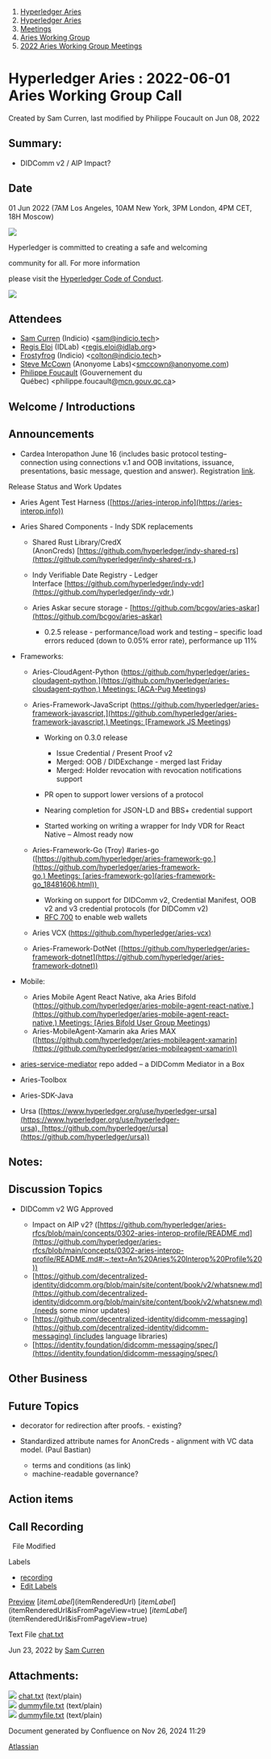 1. [Hyperledger Aries](index.html)
2. [Hyperledger Aries](Hyperledger-Aries_18481154.html)
3. [Meetings](Meetings_18481222.html)
4. [Aries Working Group](Aries-Working-Group_18481228.html)
5. [2022 Aries Working Group Meetings](2022-Aries-Working-Group-Meetings_18515842.html)

# Hyperledger Aries : 2022-06-01 Aries Working Group Call

Created by Sam Curren, last modified by Philippe Foucault on Jun 08, 2022

## Summary:

- DIDComm v2 / AIP Impact?

## Date

01 Jun 2022 (7AM Los Angeles, 10AM New York, 3PM London, 4PM CET, 18H Moscow)

![](https://wiki.hyperledger.org/download/attachments/29034696/Antitrustnotice.png?version=1&modificationDate=1581695654000&api=v2)

Hyperledger is committed to creating a safe and welcoming

community for all. For more information

please visit the [Hyperledger Code of Conduct](https://lf-hyperledger.atlassian.net/wiki/display/HYP/Hyperledger+Code+of+Conduct).

![](https://wiki.hyperledger.org/download/attachments/2392771/welcome.png?version=2&modificationDate=1572450107000&api=v2)

## Attendees

- [Sam Curren](https://lf-hyperledger.atlassian.net/wiki/people/557058:1ed5fd92-7e42-4cab-87b1-688e48bc02c2?ref=confluence) (Indicio) &lt;sam@indicio.tech&gt;
- [Regis Eloi](https://lf-hyperledger.atlassian.net/wiki/people/712020:1f85fa5f-ff75-4f77-9f7b-b6eb5244e07f?ref=confluence) (IDLab) &lt;regis.eloi@idlab.org&gt;
- [Frostyfrog](https://lf-hyperledger.atlassian.net/wiki/people/557058:65c4fa44-5241-41cc-8835-455239d51ed7?ref=confluence) (Indicio) &lt;colton@indicio.tech&gt;
- [Steve McCown](https://lf-hyperledger.atlassian.net/wiki/people/712020:6a16994f-5370-4543-a732-609646e7e665?ref=confluence) (Anonyome Labs)&lt;smccown@anonyome.com)
- [Philippe Foucault](https://lf-hyperledger.atlassian.net/wiki/people/62150c66c345490071971b9f?ref=confluence) (Gouvernement du Québec) &lt;philippe.foucault@[mcn.gouv.qc.ca](http://mcn.gouv.qc.ca/)&gt;

## Welcome / Introductions

## Announcements

- Cardea Interopathon June 16 (includes basic protocol testing–connection using connections v.1 and OOB invitations, issuance, presentations, basic message, question and answer). Registration [link](https://docs.google.com/forms/d/e/1FAIpQLScth275phIVSZfPewkBiY1Vzf0p2U_XHq3iKNrraz_a0LRoSw/viewform?_hsmi=214925417&_hsenc=p2ANqtz-8EQka4xy1rgTGhMF1Wqcf9lwSApoNGiw7Y2Oi1h8FOVPp1EmrQk4R5P5dCoxYvbiZur4VwG6eYFdZXMtwX9NhWpW1Uqg).

Release Status and Work Updates

- Aries Agent Test Harness ([https://aries-interop.info](https://aries-interop.info))
- Aries Shared Components - Indy SDK replacements
  
  - Shared Rust Library/CredX (AnonCreds) [https://github.com/hyperledger/indy-shared-rs](https://github.com/hyperledger/indy-shared-rs,)
  - Indy Verifiable Date Registry - Ledger Interface [https://github.com/hyperledger/indy-vdr](https://github.com/hyperledger/indy-vdr,)
  - Aries Askar secure storage - [https://github.com/bcgov/aries-askar](https://github.com/bcgov/aries-askar)
    
    - 0.2.5 release - performance/load work and testing – specific load errors reduced (down to 0.05% error rate), performance up 11%
- Frameworks:
  
  - Aries-CloudAgent-Python ([https://github.com/hyperledger/aries-cloudagent-python,](https://github.com/hyperledger/aries-cloudagent-python,) Meetings: [ACA-Pug Meetings](ACA-Pug-Meetings_18484272.html))
  - Aries-Framework-JavaScript ([https://github.com/hyperledger/aries-framework-javascript,](https://github.com/hyperledger/aries-framework-javascript,) Meetings: [Framework JS Meetings](Framework-JS-Meetings_18482467.html))
    
    - Working on 0.3.0 release
      
      - Issue Credential / Present Proof v2
      - Merged: OOB / DIDExchange - merged last Friday
      - Merged: Holder revocation with revocation notifications support
    - PR open to support lower versions of a protocol
    - Nearing completion for JSON-LD and BBS+ credential support
    - Started working on writing a wrapper for Indy VDR for React Native – Almost ready now
  - Aries-Framework-Go (Troy) #aries-go ([https://github.com/hyperledger/aries-framework-go,](https://github.com/hyperledger/aries-framework-go,) Meetings: [aries-framework-go](aries-framework-go_18481606.html)) 
    
    - Working on support for DIDComm v2, Credential Manifest, OOB v2 and v3 credential protocols (for DIDComm v2)
    - [RFC 700](https://github.com/hyperledger/aries-rfcs/pull/700) to enable web wallets
  - Aries VCX ([https://github.com/hyperledger/aries-vcx)](https://github.com/hyperledger/aries-vcx%29)
  - Aries-Framework-DotNet ([https://github.com/hyperledger/aries-framework-dotnet](https://github.com/hyperledger/aries-framework-dotnet))
- Mobile:
  
  - Aries Mobile Agent React Native, aka Aries Bifold ([https://github.com/hyperledger/aries-mobile-agent-react-native,](https://github.com/hyperledger/aries-mobile-agent-react-native,) Meetings: [Aries Bifold User Group Meetings](Aries-Bifold-User-Group-Meetings_18490725.html))
  - Aries-MobileAgent-Xamarin aka Aries MAX ([https://github.com/hyperledger/aries-mobileagent-xamarin](https://github.com/hyperledger/aries-mobileagent-xamarin))
- [aries-service-mediator](https://github.com/hyperledger/aries-mediator-service) repo added – a DIDComm Mediator in a Box
- Aries-Toolbox
- Aries-SDK-Java
- Ursa ([https://www.hyperledger.org/use/hyperledger-ursa](https://www.hyperledger.org/use/hyperledger-ursa), [https://github.com/hyperledger/ursa](https://github.com/hyperledger/ursa))

## Notes:

## Discussion Topics

- DIDComm v2 WG Approved
  
  - Impact on AIP v2? ([https://github.com/hyperledger/aries-rfcs/blob/main/concepts/0302-aries-interop-profile/README.md](https://github.com/hyperledger/aries-rfcs/blob/main/concepts/0302-aries-interop-profile/README.md#:~:text=An%20Aries%20Interop%20Profile%20))
  - [https://github.com/decentralized-identity/didcomm.org/blob/main/site/content/book/v2/whatsnew.md](https://github.com/decentralized-identity/didcomm.org/blob/main/site/content/book/v2/whatsnew.md) (needs some minor updates)
  - [https://github.com/decentralized-identity/didcomm-messaging](https://github.com/decentralized-identity/didcomm-messaging) (includes language libraries)
  - [https://identity.foundation/didcomm-messaging/spec/](https://identity.foundation/didcomm-messaging/spec/)

## Other Business

## Future Topics

- decorator for redirection after proofs. - existing?
- Standardized attribute names for AnonCreds - alignment with VC data model. (Paul Bastian)
  
  - terms and conditions (as link)
  - machine-readable governance?

## Action items

## Call Recording

  File Modified

Labels

- [recording](/wiki/label/ARIES/recording)
- [Edit Labels](# "Edit Labels")

[Preview]() [$itemLabel]($itemRenderedUrl) [$itemLabel]($itemRenderedUrl&isFromPageView=true) [$itemLabel]($itemRenderedUrl&isFromPageView=true)

Text File [chat.txt](attachments/18496837/18516393.txt "Download")

Jun 23, 2022 by [Sam Curren](/wiki/people/557058:1ed5fd92-7e42-4cab-87b1-688e48bc02c2)

## Attachments:

![](images/icons/bullet_blue.gif) [chat.txt](attachments/18496837/18516393.txt) (text/plain)  
![](images/icons/bullet_blue.gif) [dummyfile.txt](attachments/18496837/18516394.txt) (text/plain)  
![](images/icons/bullet_blue.gif) [dummyfile.txt](attachments/18496837/18516392.txt) (text/plain)

Document generated by Confluence on Nov 26, 2024 11:29

[Atlassian](http://www.atlassian.com/)
